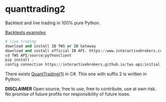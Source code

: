 # quanttrading2

Backtest and live trading in 100% pure Python.

[Backtests examples](https://github.com/letianzj/QuantResearch/tree/master/backtest)

```python
# live trading
download and install IB TWS or IB Gateway
download and install official IB API. https://www.interactivebrokers.com/en/index.php?f=5041
cd TWS API/source/pythonclient
pip install .
config connection https://interactivebrokers.github.io/tws-api/initial_setup.html
```

There exists [QuantTrading(1)](https://github.com/letianzj/QuantTrading) in C#. This one with suffix 2 is written in Python.

**DISCLAIMER**
Open source, free to use, free to contribute, use at own risk. No promise of future profits nor responsibility of future loses.